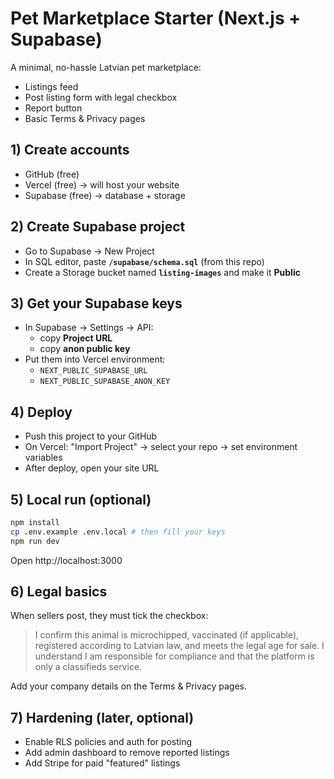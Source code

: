 # Pet Marketplace Starter (Next.js + Supabase)

A minimal, no-hassle Latvian pet marketplace:
- Listings feed
- Post listing form with legal checkbox
- Report button
- Basic Terms & Privacy pages

## 1) Create accounts
- GitHub (free)
- Vercel (free) → will host your website
- Supabase (free) → database + storage

## 2) Create Supabase project
- Go to Supabase → New Project
- In SQL editor, paste **`/supabase/schema.sql`** (from this repo)
- Create a Storage bucket named **`listing-images`** and make it **Public**

## 3) Get your Supabase keys
- In Supabase → Settings → API:
  - copy **Project URL**
  - copy **anon public key**
- Put them into Vercel environment:
  - `NEXT_PUBLIC_SUPABASE_URL`
  - `NEXT_PUBLIC_SUPABASE_ANON_KEY`

## 4) Deploy
- Push this project to your GitHub
- On Vercel: "Import Project" → select your repo → set environment variables
- After deploy, open your site URL

## 5) Local run (optional)
```bash
npm install
cp .env.example .env.local # then fill your keys
npm run dev
```
Open http://localhost:3000

## 6) Legal basics
When sellers post, they must tick the checkbox:
> I confirm this animal is microchipped, vaccinated (if applicable), registered according to Latvian law, and meets the legal age for sale. I understand I am responsible for compliance and that the platform is only a classifieds service.

Add your company details on the Terms & Privacy pages.

## 7) Hardening (later, optional)
- Enable RLS policies and auth for posting
- Add admin dashboard to remove reported listings
- Add Stripe for paid "featured" listings
